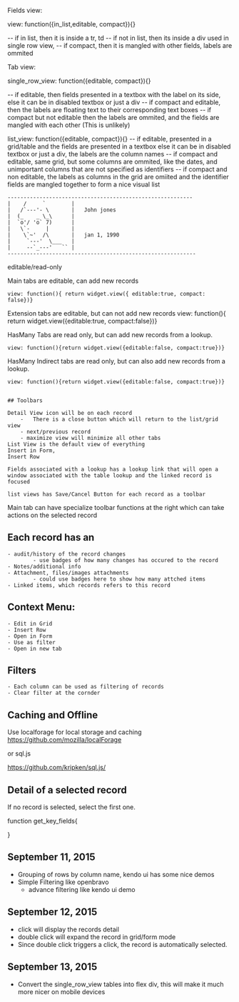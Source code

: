 
Fields view:

view: function({in_list,editable, compact}){}

-- if in list, then it is inside a tr, td
-- if not in list, then its inside a div used in single row view,
-- if compact, then it is mangled with other fields, labels are ommited

Tab view:

single_row_view: function({editable, compact}){}

-- if editable, then fields presented in a textbox with the label on its side, else it can be in disabled textbox or just a div
-- if compact and editable, then the labels are floating text to their corresponding text boxes
-- if compact but not editable then the labels are ommited, and the fields are mangled with each other (This is unlikely)

list_view: function({editable, compact}){}
-- if editable, presented in a grid/table and the fields are presented in a textbox else it can be in disabled textbox or just a div, the labels are the column names
-- if compact and editable, same grid, but some columns are ommited, like the dates, and unimportant columns that are not specified as identifiers
-- if compact and non editable, the labels as columns in the grid are omiited and the identifier fields are mangled together to form a nice visual list


```
----------------------------------------------------------
|    /     `        |
|   /`---'- \       |   John jones
|  (_    _ \_\      |
|  `o'/ 'o` 7)      |
|   \`-     |       |
|    \`~'  /\       |   jan 1, 1990
|     `---'  \___   |
|     --`_---'   `` |
-----------------------------------------------------------
```

editable/read-only

Main tabs are editable, can add new records

	view: function(){ return widget.view({ editable:true, compact: false})}


Extension tabs are editable, but can not add new records
	view: function(){ return widget.view({editable:true, compact:false})}

HasMany Tabs are read only, but can add new records from a lookup.

	view: function(){return widget.view({editable:false, compact:true})}

HasMany Indirect tabs are read only, but can also add new records from a lookup.

	view: function(){return widget.view({editable:false, compact:true})}


	## Toolbars

	Detail View icon will be on each record
		-	There is a close button which will return to the list/grid view
		- next/previous record
		- maximize view will minimize all other tabs
	List View is the default view of everything
	Insert in Form,
	Insert Row

	Fields associated with a lookup has a lookup link that will open a window associated with the table lookup and the linked record is focused

	list views has Save/Cancel Button for each record as a toolbar

Main tab can have specialize toolbar functions at the right which can take actions on the selected record

## Each record has an
	- audit/history of the record changes
			- use badges of how many changes has occured to the record
	- Notes/additional info
	- Attachment, files/images attachments
			- could use badges here to show how many attched items
	- Linked items, which records refers to this record


## Context Menu:
	- Edit in Grid
	- Insert Row
	- Open in Form
	- Use as filter
	- Open in new tab

## Filters
	- Each column can be used as filtering of records
	- Clear filter at the cornder



## Caching and Offline
Use localforage for local storage and caching
https://github.com/mozilla/localForage

or sql.js

https://github.com/kripken/sql.js/

## Detail of a selected record
If no record is selected, select the first one.

function get_key_fields{

}


## September 11, 2015

* Grouping of rows by column name, kendo ui has some nice demos
* Simple Filtering like openbravo
	* advance filtering like kendo ui demo

## September 12, 2015
* click will display the records detail
* double click will expand the record in grid/form mode
* Since double click triggers a click, the record is automatically selected.

## September 13, 2015
* Convert the single_row_view tables into flex div, this will make it much more nicer on mobile devices
